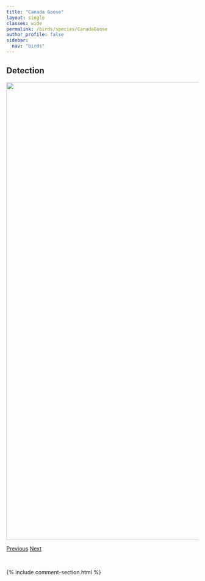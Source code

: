 ```yaml
---
title: "Canada Goose"
layout: single
classes: wide
permalink: /birds/species/CanadaGoose
author_profile: false
sidebar:
  nav: "birds"
---
```


<h2>Detection</h2>

<a href="https://drive.google.com/uc?export=view&id=1PpQNSNdxOghpTgkJ5kvpHP2Y-J1ZuO1k">
<img src="https://drive.google.com/uc?export=view&id=1PpQNSNdxOghpTgkJ5kvpHP2Y-J1ZuO1k" height = "1200" width = "800">
</a>

<a href="/birds/species/CaliforniaGull/" class="pagination--pager" title="California Gull">Previous</a> <a href="/birds/species/Canvasback/" class="pagination--pager" title="Canvasback">Next</a>

<p>&nbsp;</p>

{% include comment-section.html %}
